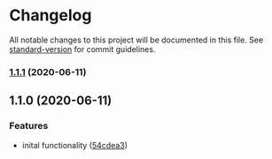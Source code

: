 # Changelog

All notable changes to this project will be documented in this file. See [standard-version](https://github.com/conventional-changelog/standard-version) for commit guidelines.

### [1.1.1](https://github.com/mshick/google-cloud-runtime-configuration-util/compare/v1.1.0...v1.1.1) (2020-06-11)

## 1.1.0 (2020-06-11)


### Features

* inital functionality ([54cdea3](https://github.com/mshick/google-cloud-runtime-configuration-util/commit/54cdea376d7def249a914005b1094f03a7507356))
